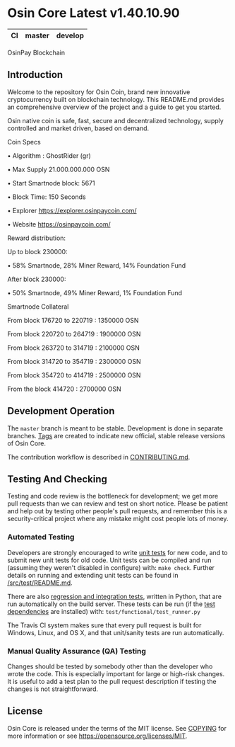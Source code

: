 Osin Core Latest v1.40.10.90
===========================

|CI|master|develop|
|-|-|-|

OsinPay Blockchain

Introduction
------------

Welcome to the repository for Osin Coin, brand new innovative cryptocurrency built on blockchain technology. This README.md provides an comprehensive overview of the project and a guide to get you started.

Osin native coin is safe, fast, secure and decentralized technology, supply controlled and market driven, based on demand.

Coin Specs

• Algorithm : GhostRider (gr)

• Max Supply 21.000.000.000 OSN

• Start Smartnode block: 5671

• Block Time: 150 Seconds

• Explorer https://explorer.osinpaycoin.com/

• Website https://osinpaycoin.com/

Reward distribution:

Up to block 230000:

• 58% Smartnode, 28% Miner Reward, 14% Foundation Fund

After block 230000:

• 50% Smartnode, 49% Miner Reward, 1% Foundation Fund

Smartnode Collateral

From block 176720 to 220719 : 1350000 OSN

From block 220720 to 264719 : 1900000 OSN

From block 263720 to 314719 : 2100000 OSN

From block 314720 to 354719 : 2300000 OSN

From block 354720 to 414719 : 2500000 OSN

From the block 414720 : 2700000 OSN

Development Operation
---------------------

The `master` branch is meant to be stable. Development is done in separate branches.
[Tags](https://github.com/deosin/osin/tags) are created to indicate new official,
stable release versions of Osin Core.

The contribution workflow is described in [CONTRIBUTING.md](CONTRIBUTING.md).

Testing And Checking
--------------------

Testing and code review is the bottleneck for development; we get more pull
requests than we can review and test on short notice. Please be patient and help out by testing
other people's pull requests, and remember this is a security-critical project where any mistake might cost people
lots of money.

### Automated Testing

Developers are strongly encouraged to write [unit tests](src/test/README.md) for new code, and to
submit new unit tests for old code. Unit tests can be compiled and run
(assuming they weren't disabled in configure) with: `make check`. Further details on running
and extending unit tests can be found in [/src/test/README.md](/src/test/README.md).

There are also [regression and integration tests](/test), written
in Python, that are run automatically on the build server.
These tests can be run (if the [test dependencies](/test) are installed) with: `test/functional/test_runner.py`

The Travis CI system makes sure that every pull request is built for Windows, Linux, and OS X, and that unit/sanity tests are run automatically.

### Manual Quality Assurance (QA) Testing

Changes should be tested by somebody other than the developer who wrote the
code. This is especially important for large or high-risk changes. It is useful
to add a test plan to the pull request description if testing the changes is
not straightforward.

License
-------

Osin Core is released under the terms of the MIT license. See [COPYING](COPYING) for more
information or see https://opensource.org/licenses/MIT.
